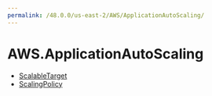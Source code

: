 ```yaml
---
permalink: /48.0.0/us-east-2/AWS/ApplicationAutoScaling/
---
```


# AWS.ApplicationAutoScaling



* [ScalableTarget](ScalableTarget.md)
* [ScalingPolicy](ScalingPolicy.md)